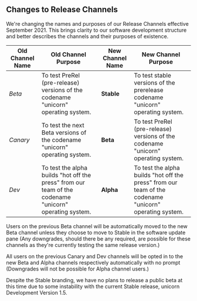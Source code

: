 ## Changes to Release Channels  
We're changing the names and purposes of our Release Channels effective September 2021. This brings clarity to our software development structure and better describes the channels and their purposes of existence.

| Old Channel Name | Old Channel Purpose | New Channel Name | New Channel Purpose | 
|------------------|---------------------|------------------|---------------------|
| *Beta* | To test PreRel (pre-release) versions of the codename "unicorn" operating system. | **Stable** | To test stable versions of the prerelease codename "unicorn" operating system. |
| *Canary* | To test the next Beta versions of the codename "unicorn" operating system. | **Beta** | To test PreRel (pre-release) versions of the codename "unicorn" operating system. | **Stable** | To test more stable versions of the prerelease codename "unicorn" operating system. |
| *Dev* | To test the alpha builds "hot off the press" from our team of the codename "unicorn" operating system. | **Alpha** | To test the alpha builds "hot off the press" from our team of the codename "unicorn" operating system. |

Users on the previous Beta channel will be automatically moved to the new Beta channel unless they choose to move to Stable in the software update pane (Any downgrades, should there be any required, are possible for these channels as they're currently testing the same release version.)

All users on the previous Canary and Dev channels will be opted in to the new Beta and Alpha channels respectively automatically with no prompt (Downgrades will not be possible for Alpha channel users.)

Despite the Stable branding, we have no plans to release a public beta at this time due to some instability with the current Stable release, unicorn Development Version 1.5.
